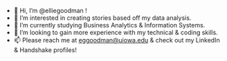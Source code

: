 - 👋 Hi, I’m @elliegoodman !
- 👀 I’m interested in creating stories based off my data analysis.
- 🌱 I’m currently studying Business Analytics & Information Systems.
- 💞️ I’m looking to gain more experience with my technical & coding skills.
- 📫 Please reach me at eggoodman@uiowa.edu & check out my LinkedIn & Handshake profiles!

<!---
elliegoodman/elliegoodman is a ✨ special ✨ repository because its `README.md` (this file) appears on your GitHub profile.
You can click the Preview link to take a look at your changes.
--->
